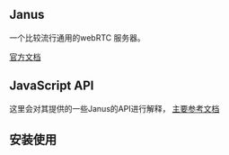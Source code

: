 ## Janus
一个比较流行通用的webRTC 服务器。

[官方文档](https://janus.conf.meetecho.com/)

## JavaScript API
这里会对其提供的一些Janus的API进行解释， [主要参考文档](https://janus.conf.meetecho.com/docs/JS.html)

## 安装使用
